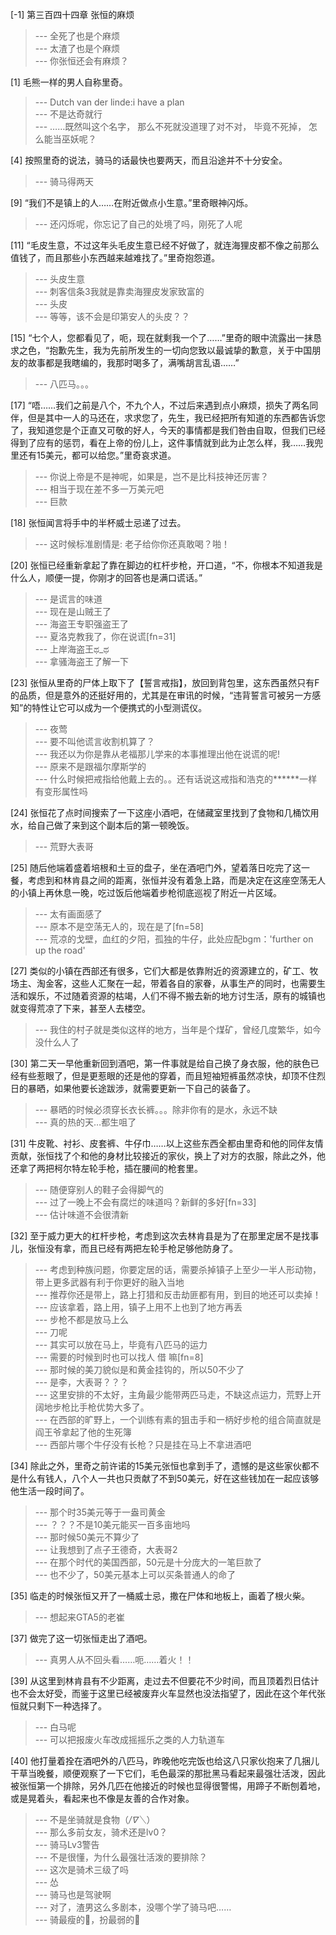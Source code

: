 
[-1] 第三百四十四章 张恒的麻烦
>--- 全死了也是个麻烦<br>
>--- 太渣了也是个麻烦<br>
>--- 你张恒还会有麻烦？<br>

[1] 毛熊一样的男人自称里奇。
>--- Dutch van der linde:i have a plan<br>
>--- 不是达奇就行<br>
>--- ……既然叫这个名字，
那么不死就没道理了对不对，
毕竟不死掉，
怎么能当巫妖呢？<br>

[4] 按照里奇的说法，骑马的话最快也要两天，而且沿途并不十分安全。
>--- 骑马得两天<br>

[9] “我们不是镇上的人……在附近做点小生意。”里奇眼神闪烁。
>--- 还闪烁呢，你忘记了自己的处境了吗，刚死了人呢<br>

[11] “毛皮生意，不过这年头毛皮生意已经不好做了，就连海狸皮都不像之前那么值钱了，而且那些小东西越来越难找了。”里奇抱怨道。
>--- 头皮生意<br>
>--- 刺客信条3我就是靠卖海狸皮发家致富的<br>
>--- 头皮<br>
>--- 等等，该不会是印第安人的头皮？？<br>

[15] “七个人，您都看见了，呃，现在就剩我一个了……”里奇的眼中流露出一抹恳求之色，“抱歉先生，我为先前所发生的一切向您致以最诚挚的歉意，关于中国朋友的故事都是我瞎编的，我那时喝多了，满嘴胡言乱语……”
>--- 八匹马。。。<br>

[17] “唔……我们之前是八个，不九个人，不过后来遇到点小麻烦，损失了两名同伴，但是其中一人的马还在，求求您了，先生，我已经把所有知道的东西都告诉您了，我知道您是个正直又可敬的好人，今天的事情都是我们咎由自取，但我们已经得到了应有的惩罚，看在上帝的份儿上，这件事情就到此为止怎么样，我……我兜里还有15美元，都可以给您。”里奇哀求道。
>--- 你说上帝是不是神呢，如果是，岂不是比科技神还厉害？<br>
>--- 相当于现在差不多一万美元吧<br>
>--- 巨款<br>

[18] 张恒闻言将手中的半杯威士忌递了过去。
>--- 这时候标准剧情是:
老子给你你还真敢喝？啪！<br>

[20] 张恒已经重新拿起了靠在脚边的杠杆步枪，开口道，“不，你根本不知道我是什么人，顺便一提，你刚才的回答也是满口谎话。”
>--- 是谎言的味道<br>
>--- 现在是山贼王了<br>
>--- 海盗王专职强盗王了<br>
>--- 夏洛克教我了，你在说谎[fn=31]<br>
>--- 上岸海盗王ಥ_ಥ<br>
>--- 拿骚海盗王了解一下<br>

[23] 张恒从里奇的尸体上取下了【誓言戒指】，放回到背包里，这东西虽然只有F的品质，但是意外的还挺好用的，尤其是在审讯的时候，“违背誓言可被另一方感知”的特性让它可以成为一个便携式的小型测谎仪。
>--- 夜莺<br>
>--- 要不叫他谎言收割机算了？<br>
>--- 我还以为你是靠从老福那儿学来的本事推理出他在说谎的呢!<br>
>--- 原来不是跟福尔摩斯学的<br>
>--- 什么时候把戒指给他戴上去的。。还有话说这戒指和浩克的******一样有变形属性吗<br>

[24] 张恒花了点时间搜索了一下这座小酒吧，在储藏室里找到了食物和几桶饮用水，给自己做了来到这个副本后的第一顿晚饭。
>--- 荒野大表哥<br>

[25] 随后他端着盛着培根和土豆的盘子，坐在酒吧门外，望着落日吃完了这一餐，考虑到和林肯县之间的距离，张恒并没有着急上路，而是决定在这座空荡无人的小镇上再休息一晚，吃过饭后他端着步枪彻底巡视了附近一片区域。
>--- 太有画面感了<br>
>--- 原本不是空荡无人的，现在是了[fn=58]<br>
>--- 荒凉的戈壁，血红的夕阳，孤独的牛仔，此处应配bgm：'further on up the road'<br>

[27] 类似的小镇在西部还有很多，它们大都是依靠附近的资源建立的，矿工、牧场主、淘金客，这些人汇聚在一起，带着各自的家眷，从事生产的同时，也需要生活和娱乐，不过随着资源的枯竭，人们不得不搬去新的地方讨生活，原有的城镇也就变得荒凉了下来，甚至人去楼空。
>--- 我住的村子就是类似这样的地方，当年是个煤矿，曾经几度繁华，如今没什么人了<br>

[30] 第二天一早他重新回到酒吧，第一件事就是给自己换了身衣服，他的肤色已经有些惹眼了，但是更惹眼的还是他的穿着，而且短袖短裤虽然凉快，却顶不住烈日的暴晒，如果他要长途跋涉，就需要更新一下自己的装备了。
>--- 暴晒的时候必须穿长衣长裤。。。除非你有的是水，永远不缺<br>
>--- 真的热的天…都生咀了<br>

[31] 牛皮靴、衬衫、皮套裤、牛仔巾……以上这些东西全都由里奇和他的同伴友情贡献，张恒找了个和他的身材比较接近的家伙，换上了对方的衣服，除此之外，他还拿了两把柯尔特左轮手枪，插在腰间的枪套里。
>--- 随便穿别人的鞋子会得脚气的<br>
>--- 过了一晚上不会有腐烂的味道吗？新鲜的多好[fn=33]<br>
>--- 估计味道不会很清新<br>

[32] 至于威力更大的杠杆步枪，考虑到这次去林肯县是为了在那里定居不是找事儿，张恒没有拿，而且已经有两把左轮手枪足够他防身了。
>--- 考虑到种族问题，你要定居的话，需要杀掉镇子上至少一半人形动物，带上更多武器有利于你更好的融入当地<br>
>--- 推荐你还是带上，路上打猎和反击劫匪都有用，到目的地还可以卖掉！<br>
>--- 应该拿着，路上用，镇子上用不上也到了地方再丢<br>
>--- 步枪不都是放马上么<br>
>--- 刀呢<br>
>--- 其实可以放在马上，毕竟有八匹马的运力<br>
>--- 需要的时候到时也可以找人 借 嘛[fn=8]<br>
>--- 那时候的美刀貌似是和黄金挂钩的，所以50不少了<br>
>--- 是李，大表哥？？？<br>
>--- 这里安排的不太好，主角最少能带两匹马走，不缺这点运力，荒野上开阔地步枪比手枪优势大多了。<br>
>--- 在西部的旷野上，一个训练有素的狙击手和一柄好步枪的组合简直就是阎王爷拿起了他的生死簿<br>
>--- 西部片哪个牛仔没有长枪？只是挂在马上不拿进酒吧<br>

[34] 除此之外，里奇之前许诺的15美元张恒也拿到手了，遗憾的是这些家伙都不是什么有钱人，八个人一共也只贡献了不到50美元，好在这些钱加在一起应该够他生活一段时间了。
>--- 那个时35美元等于一盎司黄金<br>
>--- ？？？不是10美元能买一百多亩地吗<br>
>--- 那时候50美元不算少了<br>
>--- 让我想到了点子王德奇，大表哥2<br>
>--- 在那个时代的美国西部，50元是十分庞大的一笔巨款了<br>
>--- 也不少了，50美元基本上可以买条普通人的命了<br>

[35] 临走的时候张恒又开了一桶威士忌，撒在尸体和地板上，画着了根火柴。
>--- 想起来GTA5的老崔<br>

[37] 做完了这一切张恒走出了酒吧。
>--- 真男人从不回头看……呃……着火！！<br>

[39] 从这里到林肯县有不少距离，走过去不但要花不少时间，而且顶着烈日估计也不会太好受，而鉴于这里已经被废弃火车显然也没法指望了，因此在这个年代张恒就只剩下一种选择了。
>--- 白马呢<br>
>--- 可以把报废火车改成摇摇乐之类的人力轨道车<br>

[40] 他打量着拴在酒吧外的八匹马，昨晚他吃完饭也给这八只家伙抱来了几捆儿干草当晚餐，顺便观察了一下它们，毛色最深的那批黑马看起来最强壮活泼，因此被张恒第一个排除，另外几匹在他接近的时候也显得很警惕，用蹄子不断刨着地，或是晃着头，看起来也不像是友善的合作对象。
>--- 不是坐骑就是食物（*/∇＼*）<br>
>--- 那么多前女友，骑术还是lv0？<br>
>--- 骑马Lv3警告<br>
>--- 不是很懂，为什么最强壮活泼的要排除？<br>
>--- 这次是骑术三级了吗<br>
>--- 怂<br>
>--- 骑马也是驾驶啊<br>
>--- 对了，渣男这么多剧本，没哪个学了骑马吧……<br>
>--- 骑最瘦的🐎，扮最弱的🐷<br>
